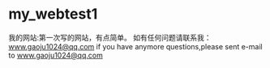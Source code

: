 # my_webtest1
我的网站:第一次写的网站，有点简单。
如有任何问题请联系我：www.gaoju1024@qq.com
if you have anymore questions,please sent e-mail to www.gaoju1024@qq.com
